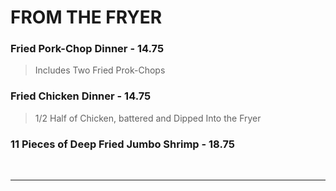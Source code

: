 # FROM THE FRYER

### Fried Pork-Chop Dinner - 14.75
> Includes Two Fried Prok-Chops
### Fried Chicken Dinner - 14.75
> 1/2 Half of Chicken, battered and Dipped Into the Fryer
### 11 Pieces of Deep Fried Jumbo Shrimp - 18.75

<br>
<hr>
<Available/>
<Disclaimer/>
